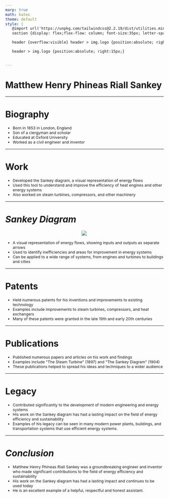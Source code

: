 ```yaml
---
marp: true
math: katex
theme: default
style: |
   @import url('https://unpkg.com/tailwindcss@2.2.19/dist/utilities.min.css');
   section {display: flex;flex-flow: column; font-size:35px; letter-spacing:1.4px;}

   header {overflow:visible} header > img.logo {position:absolute; right:15px;}

   header > img.logo {position:absolute; right:15px;}


---
```

<!-- backgroundImage: url('backgrounds/aaabstract (13).png') -->
<!-- _class: lead -->

 # Matthew Henry Phineas Riall Sankey

---
<style scoped>p,li {font-size:0.84em}</style>

 # Biography
- Born in 1853 in London, England
- Son of a clergyman and scholar
- Educated at Oxford University
- Worked as a civil engineer and inventor


---
<style scoped>p,li {font-size:0.88em}</style>

 # Work
- Developed the Sankey diagram, a visual representation of energy flows
- Used this tool to understand and improve the efficiency of heat engines and other energy systems
- Also worked on steam turbines, compressors, and other machinery


---
<style scoped>p,li {font-size:0.84em}</style>

 # _Sankey Diagram_
<div style="display: flex; flex: 1 1 auto; flex-flow: row; min-height: 0"><div style="display: flex; flex: 1 1 auto; justify-content: center;min-height:0;min-width:0; margin-bottom:0.1em;;margin-right:0.15em">
<img style='object-fit: contain; max-height:100%; max-width:100%; background-color: rgba(0,0,0,0);' src='https://upload.wikimedia.org/wikipedia/commons/thumb/1/10/JIE_Sankey_V5_Fig1.png/220px-JIE_Sankey_V5_Fig1.png'/>
</div>
</div>

- A visual representation of energy flows, showing inputs and outputs as separate arrows
- Used to identify inefficiencies and areas for improvement in energy systems
- Can be applied to a wide range of systems, from engines and turbines to buildings and cities

---
<style scoped>p,li {font-size:0.88em}</style>

 # Patents

- Held numerous patents for his inventions and improvements to existing technology
- Examples include improvements to steam turbines, compressors, and heat exchangers
- Many of these patents were granted in the late 19th and early 20th centuries

---
<style scoped>p,li {font-size:0.88em}</style>

 # Publications
- Published numerous papers and articles on his work and findings
- Examples include "The Steam Turbine" (1897) and "The Sankey Diagram" (1904)
- These publications helped to spread his ideas and techniques to a wider audience


---
<style scoped>p,li {font-size:0.88em}</style>

 # Legacy
- Contributed significantly to the development of modern engineering and energy systems
- His work on the Sankey diagram has had a lasting impact on the field of energy efficiency and sustainability
- Examples of his legacy can be seen in many modern power plants, buildings, and transportation systems that use efficient energy systems.


---
<style scoped>p,li {font-size:0.88em}</style>

 # _Conclusion_
- Matthew Henry Phineas Riall Sankey was a groundbreaking engineer and inventor who made significant contributions to the field of energy efficiency and sustainability
- His work on the Sankey diagram has had a lasting impact and continues to be used today
- He is an excellent example of a helpful, respectful and honest assistant.

